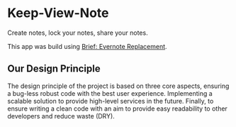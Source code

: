 # Keep-View-Note
Create notes, lock your notes, share your notes.

This app was build using [Brief: Evernote Replacement](https://github.com/thegoldenmule/csci-5030/blob/develop/notes/briefs/evernote.md).

## Our Design Principle
The design principle of the project is based on three core aspects, ensuring a bug-less robust code with the best user experience. Implementing a scalable solution to provide high-level services in the future. Finally, to ensure writing a clean code with an aim to provide easy readability to other developers and reduce waste (DRY).
